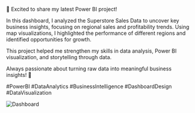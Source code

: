 🚀 Excited to share my latest Power BI project! </br>

In this dashboard, I analyzed the Superstore Sales Data to uncover key business insights, focusing on regional sales and profitability trends. Using map visualizations, I highlighted the performance of different regions and identified opportunities for growth. </br>

This project helped me strengthen my skills in data analysis, Power BI visualization, and storytelling through data. </br>

Always passionate about turning raw data into meaningful business insights! 🌟</br>

#PowerBI #DataAnalytics #BusinessIntelligence #DashboardDesign #DataVisualization</br>

![Dashboard](https://github.com/user-attachments/assets/8b5e29cc-9c7d-47f2-93c2-b13d2566b7e8)
